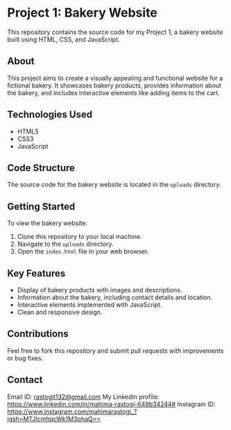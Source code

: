 # Project 1: Bakery Website

This repository contains the source code for my Project 1, a bakery website built using HTML, CSS, and JavaScript.

## About

This project aims to create a visually appealing and functional website for a fictional bakery. It showcases bakery products, provides information about the bakery, and includes interactive elements like adding items to the cart.

## Technologies Used

* HTML5
* CSS3
* JavaScript

## Code Structure

The source code for the bakery website is located in the `uploads` directory.

## Getting Started

To view the bakery website:

1.  Clone this repository to your local machine.
2.  Navigate to the `uploads` directory.
3.  Open the `index.html` file in your web browser.

## Key Features

* Display of bakery products with images and descriptions.
* Information about the bakery, including contact details and location.
* Interactive elements implemented with JavaScript.
* Clean and responsive design.

## Contributions

Feel free to fork this repository and submit pull requests with improvements or bug fixes.

## Contact

Email ID: rastogit132@gmail.com
My LinkedIn profile: https://www.linkedin.com/in/mahima-rastogi-649b34244#
Instagram ID: https://www.instagram.com/mahimarastogi_?igsh=MTJlcmhqcWk1M3phaQ==